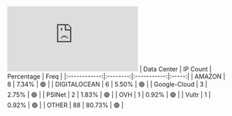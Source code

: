 ![Diagramm](https://github.com/obajay/StateSync-snapshots/blob/main/Projects/Kyve/1/README.md)
| Data Center | IP Count | Percentage | Freq |
|:------------:|:--------:|:-----------:|:-----:|
| AMAZON | 8 | 7.34% | 🟢 |
| DIGITALOCEAN | 6 | 5.50% | 🟢 |
| Google-Cloud | 3 | 2.75% | 🟢 |
| PSINet | 2 | 1.83% | 🟢 |
| OVH | 1 | 0.92% | 🟢 |
| Vultr | 1 | 0.92% | 🟢 |
| OTHER | 88 | 80.73% | 🟢 |